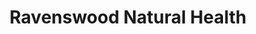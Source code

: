 ---
title: "Ravenswood Natural Health"
url: /simsbury/ravenswood-natural-health/
shop: herbalist
---